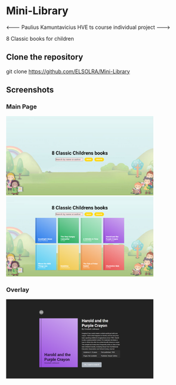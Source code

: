 # Mini-Library

<--- Paulius Kamuntavicius HVE ts course individual project --->

8 Classic books for children

## Clone the repository
git clone https://github.com/ELSOLRA/Mini-Library

## Screenshots

### Main Page

<img src="assets/screenshots/main_page1.png" alt="Mainpage1" width="400"/>

<img src="assets/screenshots/main_page2.png" alt="Mainpage2" width="400"/>

### Overlay

<img src="assets/screenshots/overlay.png" alt="overlay" width="400"/>